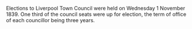 Elections to Liverpool Town Council were held on Wednesday 1 November 1839. One third of the council seats were up for election, the term of office of each councillor being three years.
